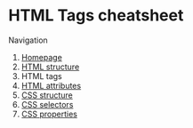 # HTML Tags cheatsheet

Navigation

1. [Homepage](../readme.md)
2. [HTML structure](html_structure.md)
3. HTML tags
4. [HTML attributes](html_attributes.md)
5. [CSS structure](css_structure.md)
6. [CSS selectors](css_selectors.md)
7. [CSS properties](css_properties.md)
